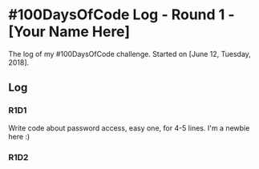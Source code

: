 # #100DaysOfCode Log - Round 1 - [Your Name Here]

The log of my #100DaysOfCode challenge. Started on [June 12, Tuesday, 2018].

## Log

### R1D1 
Write code about password access, easy one, for 4-5 lines.
I'm a newbie here :)

### R1D2
